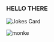 ### HELLO THERE

![Jokes Card](https://readme-jokes.vercel.app/api)

![monke](https://media1.giphy.com/media/8yyJH4yzqgx0Y/giphy.gif)
